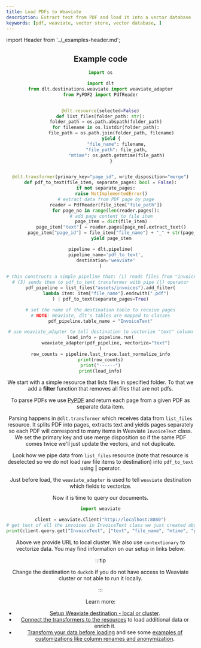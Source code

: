 ```yaml
---
title: Load PDFs to Weaviate
description: Extract text from PDF and load it into a vector database
keywords: [pdf, weaviate, vector store, vector database, ]
---
```


import Header from '../_examples-header.md';

<Header
    intro="This example demonstrates how to extract text from PDF files and load it into Weaviate vector database."
    slug="pdf_to_weaviate"
    destination="duckdb"
    run_file="pdf_to_weaviate" />

## Example code

<!--@@@DLT_SNIPPET_START ./code/pdf_to_weaviate-snippets.py::pdf_to_weaviate -->
```py
import os

import dlt
from dlt.destinations.weaviate import weaviate_adapter
from PyPDF2 import PdfReader


@dlt.resource(selected=False)
def list_files(folder_path: str):
    folder_path = os.path.abspath(folder_path)
    for filename in os.listdir(folder_path):
        file_path = os.path.join(folder_path, filename)
        yield {
            "file_name": filename,
            "file_path": file_path,
            "mtime": os.path.getmtime(file_path)
        }


@dlt.transformer(primary_key="page_id", write_disposition="merge")
def pdf_to_text(file_item, separate_pages: bool = False):
    if not separate_pages:
        raise NotImplementedError()
    # extract data from PDF page by page
    reader = PdfReader(file_item["file_path"])
    for page_no in range(len(reader.pages)):
        # add page content to file item
        page_item = dict(file_item)
        page_item["text"] = reader.pages[page_no].extract_text()
        page_item["page_id"] = file_item["file_name"] + "_" + str(page_no)
        yield page_item

pipeline = dlt.pipeline(
    pipeline_name='pdf_to_text',
    destination='weaviate'
)

# this constructs a simple pipeline that: (1) reads files from "invoices" folder (2) filters only those ending with ".pdf"
# (3) sends them to pdf_to_text transformer with pipe (|) operator
pdf_pipeline = list_files("assets/invoices").add_filter(
    lambda item: item["file_name"].endswith(".pdf")
) | pdf_to_text(separate_pages=True)

# set the name of the destination table to receive pages
# NOTE: Weaviate, dlt's tables are mapped to classes
pdf_pipeline.table_name = "InvoiceText"

# use weaviate_adapter to tell destination to vectorize "text" column
load_info = pipeline.run(
    weaviate_adapter(pdf_pipeline, vectorize="text")
)
row_counts = pipeline.last_trace.last_normalize_info
print(row_counts)
print("------")
print(load_info)
```
<!--@@@DLT_SNIPPET_END ./code/pdf_to_weaviate-snippets.py::pdf_to_weaviate -->

We start with a simple resource that lists files in specified folder. To that we add a **filter** function that removes all files that are not pdfs.

To parse PDFs we use [PyPDF](https://pypdf2.readthedocs.io/en/3.0.0/user/extract-text.html) and return each page from a given PDF as separate data item.

Parsing happens in `@dlt.transformer` which receives data from `list_files` resource. It splits PDF into pages, extracts text and yields pages separately
so each PDF will correspond to many items in Weaviate `InvoiceText` class. We set the primary key and use merge disposition so if the same PDF comes twice
we'll just update the vectors, and not duplicate.

Look how we pipe data from `list_files` resource (note that resource is deselected so we do not load raw file items to destination) into `pdf_to_text` using **|** operator.

Just before load, the `weaviate_adapter` is used to tell `weaviate` destination which fields to vectorize.

Now it is time to query our documents.
<!--@@@DLT_SNIPPET_START ./code/pdf_to_weaviate-snippets.py::pdf_to_weaviate_read-->
```py
import weaviate

client = weaviate.Client("http://localhost:8080")
# get text of all the invoices in InvoiceText class we just created above
print(client.query.get("InvoiceText", ["text", "file_name", "mtime", "page_id"]).do())
```
<!--@@@DLT_SNIPPET_END ./code/pdf_to_weaviate-snippets.py::pdf_to_weaviate_read-->

Above we provide URL to local cluster. We also use `contextionary` to vectorize data. You may find information on our setup in links below.

:::tip

Change the destination to `duckdb` if you do not have access to Weaviate cluster or not able to run it locally.

:::

Learn more:

- [Setup Weaviate destination - local or cluster](dlt-ecosystem/destinations/weaviate.md).
- [Connect the transformers to the resources](general-usage/resource#feeding-data-from-one-resource-into-another)
to load additional data or enrich it.
- [Transform your data before loading](general-usage/resource#customize-resources) and see some
 [examples of customizations like column renames and anonymization](general-usage/customising-pipelines/renaming_columns).
